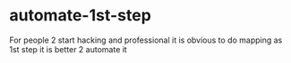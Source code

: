 # automate-1st-step
For people 2 start hacking and professional it is obvious to do mapping as 1st step it is better 2 automate it 
